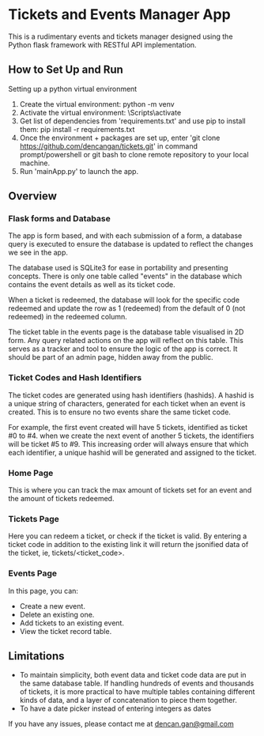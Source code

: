 # Tickets and Events Manager App
This is a rudimentary events and tickets manager designed using the Python flask framework with RESTful API implementation.

## How to Set Up and Run
Setting up a python virtual environment
1. Create the virtual environment: python -m venv <YOUR-ENV-NAME>
2. Activate the virtual environment: <YOUR-ENV-NAME>\Scripts\activate
3. Get list of dependencies from 'requirements.txt' and use pip to install them: pip install -r requirements.txt
4. Once the environment + packages are set up, enter 'git clone https://github.com/dencangan/tickets.git' in command prompt/powershell or git bash to clone remote repository to your local machine.
5. Run 'mainApp.py' to launch the app.

## Overview
### Flask forms and Database
The app is form based, and with each submission of a form, a database query is executed to ensure the database is updated to reflect the changes we see in the app.

The database used is SQLite3 for ease in portability and presenting concepts. There is only one table called "events" in the database which contains the event details as well as its ticket code. 

When a ticket is redeemed, the database will look for the specific code redeemed and update the row as 1 (redeemed) from the default of 0 (not redeemed) in the redeemed column.

The ticket table in the events page is the database table visualised in 2D form. Any query related actions on the app will reflect on this table. This serves as a tracker and tool to ensure the logic of the app is correct. It should be part of an admin page, hidden away from the public.

### Ticket Codes and Hash Identifiers
The ticket codes are generated using hash identifiers (hashids). A hashid is a unique string of characters, generated for each ticket when an event is created. This is to ensure no two events share the same ticket code. 

For example, the first event created will have 5 tickets, identified as ticket #0 to #4. when we create the next event of another 5 tickets, the identifiers will be ticket #5 to #9. This increasing order will always ensure that which each identifier, a unique hashid will be generated and assigned to the ticket.

### Home Page
This is where you can track the max amount of tickets set for an event and the amount of tickets redeemed.

### Tickets Page 
Here you can redeem a ticket, or check if the ticket is valid.
By entering a ticket code in addition to the existing link it will return the jsonified data of the ticket, ie, tickets/<ticket_code>.

### Events Page
In this page, you can:
- Create a new event.
- Delete an existing one.
- Add tickets to an existing event.
- View the ticket record table.

## Limitations
- To maintain simplicity, both event data and ticket code data are put in the same database table. If handling hundreds of events and thousands of tickets, it is more practical to have multiple tables containing different kinds of data, and a layer of concatenation to piece them together.
- To have a date picker instead of entering integers as dates

If you have any issues, please contact me at dencan.gan@gmail.com
